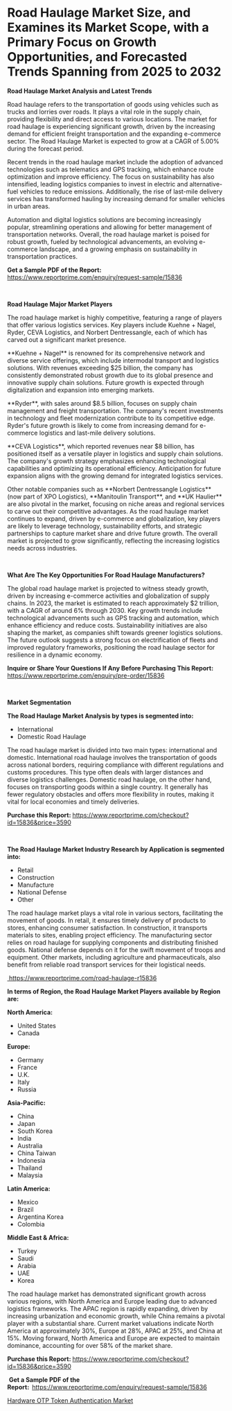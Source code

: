 <p><h1>Road Haulage Market Size, and Examines its Market Scope, with a Primary Focus on Growth Opportunities, and Forecasted Trends Spanning from 2025 to 2032</h1></p><p><strong>Road Haulage Market Analysis and Latest Trends</strong></p>
<p><p>Road haulage refers to the transportation of goods using vehicles such as trucks and lorries over roads. It plays a vital role in the supply chain, providing flexibility and direct access to various locations. The market for road haulage is experiencing significant growth, driven by the increasing demand for efficient freight transportation and the expanding e-commerce sector. The Road Haulage Market is expected to grow at a CAGR of 5.00% during the forecast period.</p><p>Recent trends in the road haulage market include the adoption of advanced technologies such as telematics and GPS tracking, which enhance route optimization and improve efficiency. The focus on sustainability has also intensified, leading logistics companies to invest in electric and alternative-fuel vehicles to reduce emissions. Additionally, the rise of last-mile delivery services has transformed hauling by increasing demand for smaller vehicles in urban areas.</p><p>Automation and digital logistics solutions are becoming increasingly popular, streamlining operations and allowing for better management of transportation networks. Overall, the road haulage market is poised for robust growth, fueled by technological advancements, an evolving e-commerce landscape, and a growing emphasis on sustainability in transportation practices.</p></p>
<p><strong>Get a Sample PDF of the Report:&nbsp;</strong> <a href="https://www.reportprime.com/enquiry/request-sample/15836?utm_campaign=2802&utm_medium=2&utm_source=Github&utm_content=ia&utm_term=20032025&utm_id=road-haulage">https://www.reportprime.com/enquiry/request-sample/15836</a></p>
<p>&nbsp;</p>
<p><strong>Road Haulage Major Market Players</strong></p>
<p><p>The road haulage market is highly competitive, featuring a range of players that offer various logistics services. Key players include Kuehne + Nagel, Ryder, CEVA Logistics, and Norbert Dentressangle, each of which has carved out a significant market presence.</p><p>**Kuehne + Nagel** is renowned for its comprehensive network and diverse service offerings, which include intermodal transport and logistics solutions. With revenues exceeding $25 billion, the company has consistently demonstrated robust growth due to its global presence and innovative supply chain solutions. Future growth is expected through digitalization and expansion into emerging markets.</p><p>**Ryder**, with sales around $8.5 billion, focuses on supply chain management and freight transportation. The company's recent investments in technology and fleet modernization contribute to its competitive edge. Ryder's future growth is likely to come from increasing demand for e-commerce logistics and last-mile delivery solutions.</p><p>**CEVA Logistics**, which reported revenues near $8 billion, has positioned itself as a versatile player in logistics and supply chain solutions. The company's growth strategy emphasizes enhancing technological capabilities and optimizing its operational efficiency. Anticipation for future expansion aligns with the growing demand for integrated logistics services.</p><p>Other notable companies such as **Norbert Dentressangle Logistics** (now part of XPO Logistics), **Manitoulin Transport**, and **UK Haulier** are also pivotal in the market, focusing on niche areas and regional services to carve out their competitive advantages. As the road haulage market continues to expand, driven by e-commerce and globalization, key players are likely to leverage technology, sustainability efforts, and strategic partnerships to capture market share and drive future growth. The overall market is projected to grow significantly, reflecting the increasing logistics needs across industries.</p></p>
<p>&nbsp;</p>
<p><strong>What Are The Key Opportunities For Road Haulage Manufacturers?</strong></p>
<p><p>The global road haulage market is projected to witness steady growth, driven by increasing e-commerce activities and globalization of supply chains. In 2023, the market is estimated to reach approximately $2 trillion, with a CAGR of around 6% through 2030. Key growth trends include technological advancements such as GPS tracking and automation, which enhance efficiency and reduce costs. Sustainability initiatives are also shaping the market, as companies shift towards greener logistics solutions. The future outlook suggests a strong focus on electrification of fleets and improved regulatory frameworks, positioning the road haulage sector for resilience in a dynamic economy.</p></p>
<p><strong>Inquire or Share Your Questions If Any Before Purchasing This Report:</strong> <a href="https://www.reportprime.com/enquiry/pre-order/15836?utm_campaign=2802&utm_medium=2&utm_source=Github&utm_content=ia&utm_term=20032025&utm_id=road-haulage">https://www.reportprime.com/enquiry/pre-order/15836</a></p>
<p>&nbsp;</p>
<p><strong>Market Segmentation</strong></p>
<p><strong>The Road Haulage Market Analysis by types is segmented into:</strong></p>
<p><ul><li>International</li><li>Domestic Road Haulage</li></ul></p>
<p><p>The road haulage market is divided into two main types: international and domestic. International road haulage involves the transportation of goods across national borders, requiring compliance with different regulations and customs procedures. This type often deals with larger distances and diverse logistics challenges. Domestic road haulage, on the other hand, focuses on transporting goods within a single country. It generally has fewer regulatory obstacles and offers more flexibility in routes, making it vital for local economies and timely deliveries.</p></p>
<p><strong>Purchase this Report:&nbsp;</strong><a href="https://www.reportprime.com/checkout?id=15836&price=3590&utm_campaign=2802&utm_medium=2&utm_source=Github&utm_content=ia&utm_term=20032025&utm_id=road-haulage">https://www.reportprime.com/checkout?id=15836&price=3590</a></p>
<p>&nbsp;</p>
<p><strong>The Road Haulage Market Industry Research by Application is segmented into:</strong></p>
<p><ul><li>Retail</li><li>Construction</li><li>Manufacture</li><li>National Defense</li><li>Other</li></ul></p>
<p><p>The road haulage market plays a vital role in various sectors, facilitating the movement of goods. In retail, it ensures timely delivery of products to stores, enhancing consumer satisfaction. In construction, it transports materials to sites, enabling project efficiency. The manufacturing sector relies on road haulage for supplying components and distributing finished goods. National defense depends on it for the swift movement of troops and equipment. Other markets, including agriculture and pharmaceuticals, also benefit from reliable road transport services for their logistical needs.</p></p>
<p><a href="https://www.reportprime.com/road-haulage-r15836?utm_campaign=2802&utm_medium=2&utm_source=Github&utm_content=ia&utm_term=20032025&utm_id=road-haulage">&nbsp;https://www.reportprime.com/road-haulage-r15836</a></p>
<p><strong>In terms of Region, the Road Haulage Market Players available by Region are:</strong></p>
<p>
    <p> <strong> North America: </strong>
        <ul>
            <li>United States</li>
            <li>Canada</li>
        </ul>
        </p> 
    <p> <strong> Europe: </strong>
        <ul>
            <li>Germany</li>
            <li>France</li>
            <li>U.K.</li>
            <li>Italy</li>
            <li>Russia</li>
        </ul>
        </p> 
    <p> <strong> Asia-Pacific: </strong>
        <ul>
            <li>China</li>
            <li>Japan</li>
            <li>South Korea</li>
            <li>India</li>
            <li>Australia</li>
            <li>China Taiwan</li>
            <li>Indonesia</li>
            <li>Thailand</li>
            <li>Malaysia</li>
        </ul>
        </p> 
    <p> <strong> Latin America: </strong>
        <ul>
            <li>Mexico</li>
            <li>Brazil</li>
            <li>Argentina Korea</li>
            <li>Colombia</li>
        </ul>
        </p> 
    <p> <strong> Middle East & Africa: </strong>
        <ul>
            <li>Turkey</li>
            <li>Saudi</li>
            <li>Arabia</li>
            <li>UAE</li>
            <li>Korea</li>
        </ul>
    </p>
    </p>
<p><p>The road haulage market has demonstrated significant growth across various regions, with North America and Europe leading due to advanced logistics frameworks. The APAC region is rapidly expanding, driven by increasing urbanization and economic growth, while China remains a pivotal player with a substantial share. Current market valuations indicate North America at approximately 30%, Europe at 28%, APAC at 25%, and China at 15%. Moving forward, North America and Europe are expected to maintain dominance, accounting for over 58% of the market share.</p></p>
<p><strong>Purchase this Report: </strong><a href="https://www.reportprime.com/checkout?id=15836&price=3590&utm_campaign=2802&utm_medium=2&utm_source=Github&utm_content=ia&utm_term=20032025&utm_id=road-haulage">https://www.reportprime.com/checkout?id=15836&price=3590</a></p>
<p>&nbsp;<strong>Get a Sample PDF of the Report:&nbsp;&nbsp;</strong><a href="https://www.reportprime.com/enquiry/request-sample/15836?utm_campaign=2802&utm_medium=2&utm_source=Github&utm_content=ia&utm_term=20032025&utm_id=road-haulage">https://www.reportprime.com/enquiry/request-sample/15836</a></p>
<p><strong></strong></p>
<p><p><a href="https://github.com/ElviraLeka1962/Market-Research-Report-List-1/blob/main/hardware-otp-token-authentication-market.md?utm_campaign=2802&utm_medium=2&utm_source=Github&utm_content=ia&utm_term=20032025&utm_id=road-haulage">Hardware OTP Token Authentication Market</a></p></p>